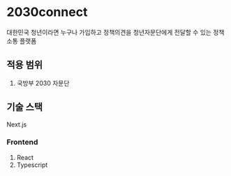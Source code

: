 # 2030connect

대한민국 청년이라면 누구나 가입하고 정책의견을 청년자문단에게 전달할 수 있는 정책소통 플랫폼

## 적용 범위

1. 국방부 2030 자문단

## 기술 스택

Next.js

### Frontend
1. React
2. Typescript